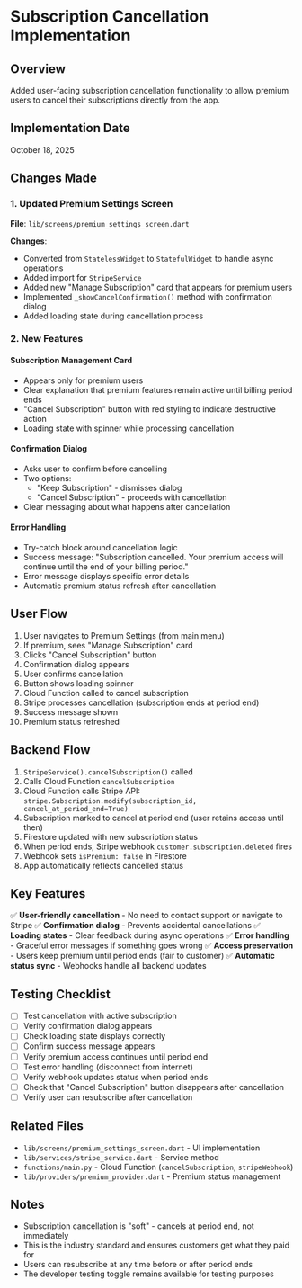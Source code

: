 # Subscription Cancellation Implementation

## Overview
Added user-facing subscription cancellation functionality to allow premium users to cancel their subscriptions directly from the app.

## Implementation Date
October 18, 2025

## Changes Made

### 1. Updated Premium Settings Screen
**File**: `lib/screens/premium_settings_screen.dart`

**Changes**:
- Converted from `StatelessWidget` to `StatefulWidget` to handle async operations
- Added import for `StripeService`
- Added new "Manage Subscription" card that appears for premium users
- Implemented `_showCancelConfirmation()` method with confirmation dialog
- Added loading state during cancellation process

### 2. New Features

#### Subscription Management Card
- Appears only for premium users
- Clear explanation that premium features remain active until billing period ends
- "Cancel Subscription" button with red styling to indicate destructive action
- Loading state with spinner while processing cancellation

#### Confirmation Dialog
- Asks user to confirm before cancelling
- Two options:
  - "Keep Subscription" - dismisses dialog
  - "Cancel Subscription" - proceeds with cancellation
- Clear messaging about what happens after cancellation

#### Error Handling
- Try-catch block around cancellation logic
- Success message: "Subscription cancelled. Your premium access will continue until the end of your billing period."
- Error message displays specific error details
- Automatic premium status refresh after cancellation

## User Flow

1. User navigates to Premium Settings (from main menu)
2. If premium, sees "Manage Subscription" card
3. Clicks "Cancel Subscription" button
4. Confirmation dialog appears
5. User confirms cancellation
6. Button shows loading spinner
7. Cloud Function called to cancel subscription
8. Stripe processes cancellation (subscription ends at period end)
9. Success message shown
10. Premium status refreshed

## Backend Flow

1. `StripeService().cancelSubscription()` called
2. Calls Cloud Function `cancelSubscription`
3. Cloud Function calls Stripe API: `stripe.Subscription.modify(subscription_id, cancel_at_period_end=True)`
4. Subscription marked to cancel at period end (user retains access until then)
5. Firestore updated with new subscription status
6. When period ends, Stripe webhook `customer.subscription.deleted` fires
7. Webhook sets `isPremium: false` in Firestore
8. App automatically reflects cancelled status

## Key Features

✅ **User-friendly cancellation** - No need to contact support or navigate to Stripe
✅ **Confirmation dialog** - Prevents accidental cancellations
✅ **Loading states** - Clear feedback during async operations
✅ **Error handling** - Graceful error messages if something goes wrong
✅ **Access preservation** - Users keep premium until period ends (fair to customer)
✅ **Automatic status sync** - Webhooks handle all backend updates

## Testing Checklist

- [ ] Test cancellation with active subscription
- [ ] Verify confirmation dialog appears
- [ ] Check loading state displays correctly
- [ ] Confirm success message appears
- [ ] Verify premium access continues until period end
- [ ] Test error handling (disconnect from internet)
- [ ] Verify webhook updates status when period ends
- [ ] Check that "Cancel Subscription" button disappears after cancellation
- [ ] Verify user can resubscribe after cancellation

## Related Files

- `lib/screens/premium_settings_screen.dart` - UI implementation
- `lib/services/stripe_service.dart` - Service method
- `functions/main.py` - Cloud Function (`cancelSubscription`, `stripeWebhook`)
- `lib/providers/premium_provider.dart` - Premium status management

## Notes

- Subscription cancellation is "soft" - cancels at period end, not immediately
- This is the industry standard and ensures customers get what they paid for
- Users can resubscribe at any time before or after period ends
- The developer testing toggle remains available for testing purposes
